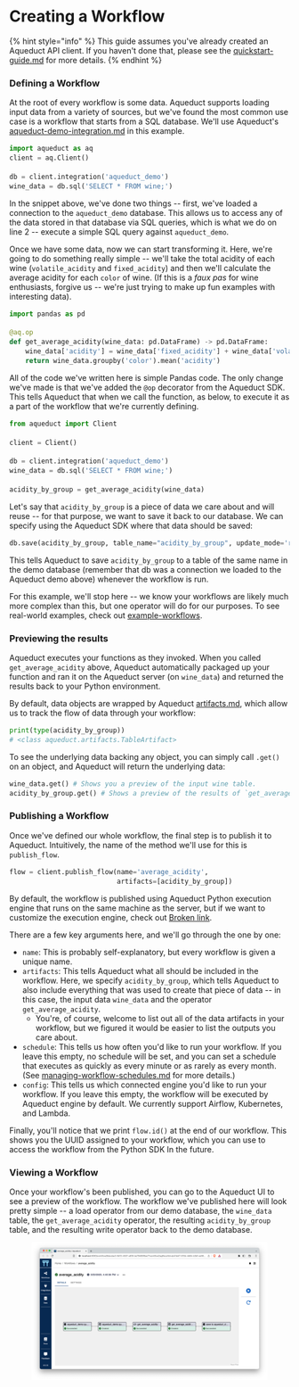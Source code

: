 # Creating a Workflow

{% hint style="info" %}
This guide assumes you've already created an Aqueduct API client. If you haven't done that, please see the [quickstart-guide.md](../quickstart-guide.md "mention") for more details.
{% endhint %}

### Defining a Workflow

At the root of every workflow is some data. Aqueduct supports loading input data from a variety of sources, but we've found the most common use case is a workflow that starts from a SQL database. We'll use Aqueduct's [aqueduct-demo-integration.md](../integrations/data-systems/aqueduct-demo-integration.md "mention") in this example.

```python
import aqueduct as aq
client = aq.Client()

db = client.integration('aqueduct_demo')
wine_data = db.sql('SELECT * FROM wine;')
```

In the snippet above, we've done two things -- first, we've loaded a connection to the `aqueduct_demo` database. This allows us to access any of the data stored in that database via SQL queries, which is what we do on line 2 -- execute a simple SQL query against `aqueduct_demo`.

Once we have some data, now we can start transforming it. Here, we're going to do something really simple -- we'll take the total acidity of each wine (`volatile_acidity` and `fixed_acidity`) and then we'll calculate the average acidity for each `color` of wine. (If this is a _faux pas_ for wine enthusiasts, forgive us -- we're just trying to make up fun examples with interesting data).

```python
import pandas as pd

@aq.op
def get_average_acidity(wine_data: pd.DataFrame) -> pd.DataFrame:
    wine_data['acidity'] = wine_data['fixed_acidity'] + wine_data['volatile_acidity']
    return wine_data.groupby('color').mean('acidity')
```

All of the code we've written here is simple Pandas code. The only change we've made is that we've added the `@op` decorator from the Aqueduct SDK. This tells Aqueduct that when we call the function, as below, to execute it as a part of the workflow that we're currently defining.

```python
from aqueduct import Client

client = Client() 

db = client.integration('aqueduct_demo')
wine_data = db.sql('SELECT * FROM wine;')

acidity_by_group = get_average_acidity(wine_data)
```

Let's say that `acidity_by_group` is a piece of data we care about and will reuse -- for that purpose, we want to save it back to our database. We can specify using the Aqueduct SDK where that data should be saved:

```python
db.save(acidity_by_group, table_name="acidity_by_group", update_mode='replace')
```

This tells Aqueduct to save `acidity_by_group` to a table of the same name in the demo database (remember that db was a connection we loaded to the Aqueduct demo above) whenever the workflow is run.

For this example, we'll stop here -- we know your workflows are likely much more complex than this, but one operator will do for our purposes. To see real-world examples, check out [example-workflows](../example-workflows/ "mention").

### Previewing the results

Aqueduct executes your functions as they invoked. When you called `get_average_acidity` above, Aqueduct automatically packaged up your function and ran it on the Aqueduct server (on  `wine_data`) and returned the results back to your Python environment.

By default, data objects are wrapped by Aqueduct [artifacts.md](../artifacts.md "mention"), which allow us to track the flow of data through your workflow:

```python
print(type(acidity_by_group))
# <class aqueduct.artifacts.TableArtifact>
```

To see the underlying data backing any object, you can simply call `.get()` on an object, and Aqueduct will return the underlying data:

```python
wine_data.get() # Shows you a preview of the input wine table.
acidity_by_group.get() # Shows a preview of the results of `get_average_acidity`
```

### Publishing a Workflow

Once we've defined our whole workflow, the final step is to publish it to Aqueduct. Intuitively, the name of the method we'll use for this is `publish_flow`.

```python
flow = client.publish_flow(name='average_acidity', 
                           artifacts=[acidity_by_group])
```

By default, the workflow is published using Aqueduct Python execution engine that runs on the same machine as the server, but if we want to customize the execution engine, check out [Broken link](broken-reference "mention").

There are a few key arguments here, and we'll go through the one by one:

* `name`: This is probably self-explanatory, but every workflow is given a unique name.
* `artifacts`: This tells Aqueduct what all should be included in the workflow. Here, we specify `acidity_by_group`, which tells Aqueduct to also include everything that was used to create that piece of data -- in this case, the input data `wine_data` and the operator `get_average_acidity`.
  * You're, of course, welcome to list out all of the data artifacts in your workflow, but we figured it would be easier to list the outputs you care about.
* `schedule`: This tells us how often you'd like to run your workflow. If you leave this empty, no schedule will be set, and you can set a schedule that executes as quickly as every minute or as rarely as every month. (See [managing-workflow-schedules.md](managing-workflow-schedules.md "mention") for more details.)
* `config`: This tells us which connected engine you'd like to run your workflow. If you leave this empty, the workflow will be executed by Aqueduct engine by default. We currently support Airflow, Kubernetes, and Lambda.

Finally, you'll notice that we print `flow.id()` at the end of our workflow. This shows you the UUID assigned to your workflow, which you can use to access the workflow from the Python SDK In the future.

### Viewing a Workflow

Once your workflow's been published, you can go to the Aqueduct UI to see a preview of the workflow. The workflow we've published here will look pretty simple -- a load operator from our demo database, the `wine_data` table, the `get_average_acidity` operator, the resulting `acidity_by_group` table, and the resulting write operator back to the demo database.

<figure><img src="../.gitbook/assets/image (21).png" alt=""><figcaption></figcaption></figure>
